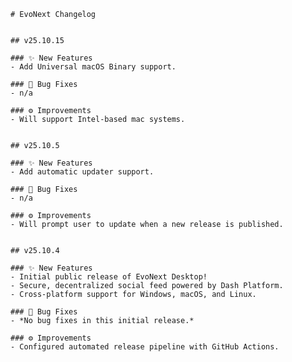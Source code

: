     # EvoNext Changelog


    ## v25.10.15

    ### ✨ New Features
    - Add Universal macOS Binary support.

    ### 🐛 Bug Fixes
    - n/a

    ### ⚙️ Improvements
    - Will support Intel-based mac systems.


    ## v25.10.5

    ### ✨ New Features
    - Add automatic updater support.

    ### 🐛 Bug Fixes
    - n/a

    ### ⚙️ Improvements
    - Will prompt user to update when a new release is published.


    ## v25.10.4

    ### ✨ New Features
    - Initial public release of EvoNext Desktop!
    - Secure, decentralized social feed powered by Dash Platform.
    - Cross-platform support for Windows, macOS, and Linux.

    ### 🐛 Bug Fixes
    - *No bug fixes in this initial release.*

    ### ⚙️ Improvements
    - Configured automated release pipeline with GitHub Actions.
